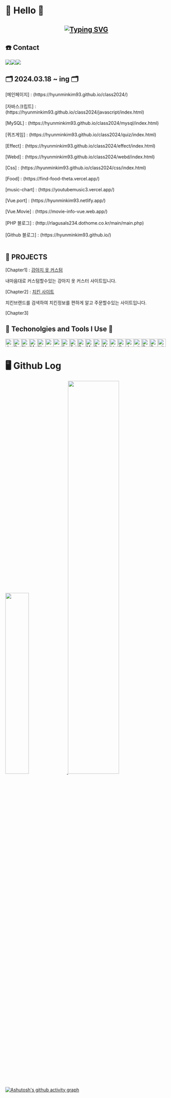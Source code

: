 # 🌈 Hello 🎇
<div align="center">
<h2><a href="https://git.io/typing-svg"><img src="https://readme-typing-svg.demolab.com?font=Fira+Code&weight=300&pause=1000&random=false&width=700&lines=Turning+challenges+into+opportunities+through+code." alt="Typing SVG" /></a>
</h2></div>
<h2 alift="left">☎️ Contact</h2>
<div style="display:flex; flex-direction:row;">
    <a href="mailto:rlagusals234@gmail.com"><img src="https://img.shields.io/badge/Gmail-EA4335?style=for-the-badge&logo=Gmail&logoColor=white"></a>
    <a href="https://www.instagram.com/hyunminzz"><img src="https://img.shields.io/badge/Instagram-E4405F?style=for-the-badge&logo=Instagram&logoColor=white"></a>
  <a href="https://hyunminkim93.github.io/"><img src="https://img.shields.io/badge/Githubblog-181717?style=for-the-badge&logo=github&logoColor=white"></a></div>
<h2 alifn="left"> 🗂️ 2024.03.18 ~ ing 🗂️ </h2>
[메인페이지] : (https://hyunminkim93.github.io/class2024/) <br><br>
[자바스크립트] : (https://hyunminkim93.github.io/class2024/javascript/index.html)<br><br>
[MySQL] : (https://hyunminkim93.github.io/class2024/mysql/index.html)<br><br>
[퀴즈게임] : (https://hyunminkim93.github.io/class2024/quiz/index.html)<br><br>
[Effect] : (https://hyunminkim93.github.io/class2024/effect/index.html)<br><br>
[Webd] : (https://hyunminkim93.github.io/class2024/webd/index.html)<br><br>
[Css] : (https://hyunminkim93.github.io/class2024/css/index.html)<br><br>
[Food] : (https://find-food-theta.vercel.app/)<br><br>
[music-chart] : (https://youtubemusic3.vercel.app/)<br><br>
[Vue.port] : (https://hyunminkim93.netlify.app/)<br><br>
[Vue.Movie] : (https://movie-info-vue.web.app/)<br><br>
[PHP 블로그] : (http://rlagusals234.dothome.co.kr/main/main.php)<br><br>
[Github 블로그] : (https://hyunminkim93.github.io/)<br><br>
<h2 alift="left">🌈 PROJECTS</h2>
<p>[Chapter1] : <a href="http://rlagusals235.dothome.co.kr">강아지 옷 커스텀</a> <p>내마음대로 커스텀할수있는 강아지 옷 커스터 사이트입니다.</p> </p> 
<p>[Chapter2] : <a href="https://chicken-site.vercel.app/">치킨 사이트</a> <p>치킨브랜드를 검색하여 치킨정보를 편하게 알고 주문할수있는 사이트입니다.</p> </p>  
<p>[Chapter3]</p>

<h2 align="left"> 🚀 Techonolgies and Tools I Use  🚀</h2>
<div style="display: flex; flex-wrap: wrap;">
<img alt="JavaScript" src="https://img.shields.io/badge/JavaScript-yellow?style=for-the-badge&logo=javascript&logoColor=white" height="25px"/>
<img alt="React" src="https://img.shields.io/badge/React-blue?style=for-the-badge&logo=react&logoColor=white" height="25px"/>
<img alt="NextJs" src="https://img.shields.io/badge/Next-black?style=for-the-badge&logo=next.js&logoColor=white" height="25px"/>
<img alt="MongoDB" src="https://img.shields.io/badge/-MongoDB-13aa52?style=flat-square&logo=mongodb&logoColor=white"  height="25px"/>
<img alt="Nodejs" src="https://img.shields.io/badge/-Nodejs-43853d?style=flat-square&logo=Node.js&logoColor=white"  height="25px"/>
<img alt="npm" src="https://img.shields.io/badge/NPM-%23000000.svg?style=for-the-badge&logo=npm&logoColor=white" height="25px"/>
<img alt="redux" src="https://img.shields.io/badge/-Redux-764ABC?style=flat-square&logo=redux&logoColor=white" height="25px"/>
 <img alt="Express" src="https://img.shields.io/badge/express.js-%23404d59.svg?style=for-the-badge&logo=express&logoColor=%2361DAFB" height="25px"/>
<img alt="Tailwidcss" src="https://img.shields.io/badge/Tailwind_CSS-38B2AC?style=for-the-badge&logo=tailwind-css&logoColor=white" height="25px"/>
<img alt="Bootstrap" src="https://img.shields.io/badge/Bootstrap-563D7C?style=for-the-badge&logo=bootstrap&logoColor=white" height="25px"/>
<img alt="Material UI" src="https://img.shields.io/badge/Material--UI-0081CB?style=for-the-badge&logo=material-ui&logoColor=white" height="25px"/>
<img alt="Python" src="https://img.shields.io/badge/Python-14354C?style=for-the-badge&logo=python&logoColor=white" height="25px"/>
<img alt="Markdown" src="https://img.shields.io/badge/Markdown-000000?style=for-the-badge&logo=markdown&logoColor=white"  height="25px"/>
<img alt="html5" src="https://img.shields.io/badge/HTML5-E34F26?style=for-the-badge&logo=html5&logoColor=white" height="25px"/>
<img alt="Css3" src="https://img.shields.io/badge/CSS3-1572B6?style=for-the-badge&logo=css3&logoColor=white" height="25px"/>
<img alt="Jquery" src="https://img.shields.io/badge/jquery-%230769AD.svg?style=for-the-badge&logo=jquery&logoColor=white" height="25px"/>
<img alt="git" src="https://img.shields.io/badge/-Git-F05032?style=flat-square&logo=git&logoColor=white" height="25px"/>
<img alt="Brave browser" src="https://img.shields.io/badge/-Brave_Browser-FB542B?style=flat-square&logo=brave&logoColor=white" height="25px"/>
<img alt="Prettier" src="https://img.shields.io/badge/-Prettier-F7B93E?style=flat-square&logo=prettier&logoColor=white" height="25px"/>
<img alt="github actions" src="https://img.shields.io/badge/-Github_Actions-2088FF?style=flat-square&logo=github-actions&logoColor=white" height="25px"/>
</div>
<h1>🖥️ Github Log</h1>
<a href="https://github.com/anuraghazra/github-readme-stats">
    <img src="https://github-readme-stats.vercel.app/api/top-langs/?username=hyunminkim93&layout=donut&show_icons=true&theme=material-palenight&hide_border=true&bg_color=20232a&icon_color=58A6FF&text_color=fff&title_color=58A6FF&count_private=true&exclude_repo=Face-Transfer-Application" width=38% /></a><a href="https://github.com/anuraghazra/github-readme-stats">
  <img src="https://github-readme-stats.vercel.app/api?username=hyunminkim93&show_icons=true&theme=material-palenight&hide_border=true&bg_color=20232a&icon_color=58A6FF&text_color=fff&title_color=58A6FF&count_private=true" width=56% />
</a>

[![Ashutosh's github activity graph](https://github-readme-activity-graph.vercel.app/graph?username=hyunminkim93&bg_color=ffcfe9&color=9e4c98&line=9e4c98&point=403d3d&area=true&hide_border=true)](https://github.com/ashutosh00710/github-readme-activity-graph)

